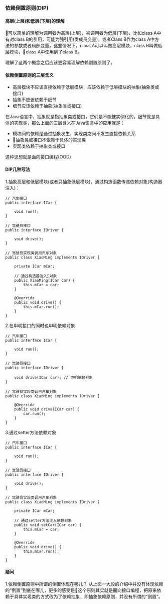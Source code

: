 ### 依赖倒置原则(DIP)

#### 高层(上层)和低层(下层)的理解
可以简单的理解为调用者为高层(上层)，被调用者为低层(下层)，比如class A中有对class B的引用，可能为强引用(类成员变量)，或者Class B作为class A中方法的参数或者局部变量，这些情况下，class A可以叫做高层模块，class B叫做低层模块，class A中使用到了class B。

理解了这两个概念之后应该更容易理解依赖倒置原则了。

#### 依赖倒置原则的三层含义
- 高层模块不应该直接依赖于低层模块，应该依赖于低层模块的抽象(抽象类或接口)
- 抽象不应该依赖于细节
- 细节应该依赖于抽象(抽象类或接口)

在Java语言中，抽象就是指抽象类或接口，它们是不能被实例化的，细节就是具体的实现类，那么上面的三层含义在Java语言中的应用就是：
- 模块间的依赖是通过抽象发生，实现类之间不发生直接依赖关系
- 抽象类或接口不依赖于具体的实现类
- 实现类依赖于抽象类或接口

这种思想就是面向接口编程(OOD)

#### DIP几种写法
1.抽象高层和低层模块(或者只抽象低层模块)，通过构造函数传递依赖对象(构造器注入)：
```
// 汽车接口
public interface ICar {

    void run();
}

// 驾驶员接口
public interface IDriver {

    void drive();
}

// 驾驶员实现类调用汽车对象
public class XiaoMing implements IDriver {

    private ICar mCar;

    // 通过构造器注入对象
    public XiaoMing(ICar car) {
        this.mCar = car;
    }

    @Override
    public void drive() {
        this.mCar.run();
    }
}
```

2.在申明接口的同时也申明依赖对象
```
// 汽车接口
public interface ICar {

    void run();
}

// 驾驶员接口
public interface IDriver {

    void drive(ICar car); // 申明依赖对象
}

// 驾驶员实现类调用汽车对象
public class XiaoMing implements IDriver {

    @Override
    public void drive(ICar car) {
        car.run();
    }
}
```

3.通过setter方法依赖对象
```
// 汽车接口
public interface ICar {

    void run();
}

// 驾驶员接口
public interface IDriver {

    void drive();
}

// 驾驶员实现类调用汽车对象
public class XiaoMing implements IDriver {

    private ICar mCar;

    // 通过setter方法注入依赖对象
    public void setCar(ICar car) {
        this.mCar = car;
    }

    @Override
    public void drive() {
        this.mCar.run();
    }
}
```

#### 疑问
1.依赖倒置原则中所谓的倒置体现在哪儿？
从上面一大段的介绍中并没有体现依赖的“倒置”到底在哪儿，更多的感受是这个原则其实就是面向接口编程，把原来依赖于具体实现类的方式改为了依赖抽象，即抽象依赖原则，并没有所谓的“倒置”。